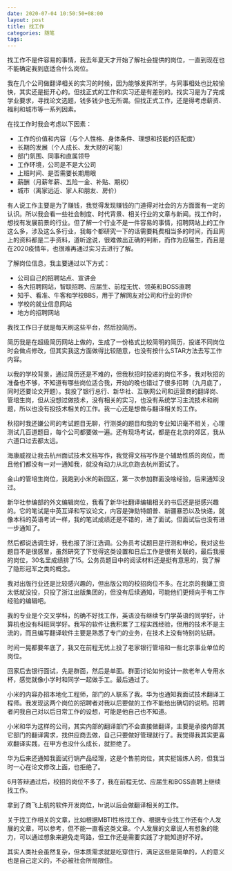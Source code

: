 ```yaml
---
date: 2020-07-04 10:50:50+08:00
layout: post
title: 找工作
categories: 随笔
tags: 
---
```


找工作不是件容易的事情，我去年夏天才开始了解社会提供的岗位，一直到现在也不能确定我到底适合什么岗位。

我在几个公司做翻译相关的实习的时候，因为能够发挥所学，与同事相处也比较愉快，其实还是挺开心的。但找正式的工作和实习还是有差别的。找实习是为了完成学业要求，寻找论文选题，钱多钱少也无所谓。但找正式工作，还是得考虑薪资、福利和城市等一系列因素。

在找工作时我会考虑以下因素：

* 工作的价值和内容（与个人性格、身体条件、理想和技能的匹配度）
* 长期的发展（个人成长、发大财的可能）
* 部门氛围、同事和直属领导
* 工作环境，公司是不是大公司
* 上班时间、是否需要长期用眼
* 薪酬（月薪年薪、五险一金、补贴、期权）
* 城市（离家远近、家人和朋友、房价）

有人说工作主要是为了赚钱，我觉得发现赚钱的门道得对社会的方方面面有一定的认识。所以我会看一些社会制度、时代背景、相关行业的文章与新闻。找工作时，想找有发展前景的行业。但了解一个行业不是一件容易的事情，招聘网站上的工作这么多，涉及这么多行业，我每个都研究一下的话需要耗费相当多的时间，而且网上的资料都是二手资料，道听途说，很难做出正确的判断，而作为应届生，而且是在2020疫情年，也很难再通过实习去进行了解。

了解岗位信息，我主要通过以下方式：

* 公司自己的招聘站点、宣讲会
* 各大招聘网站，智联招聘、应届生、前程无忧、领英和BOSS直聘
* 知乎、看准、牛客和学校BBS，用于了解网友对公司和行业的评价
* 学校的就业信息网站
* 地方的招聘网站

我找工作日子就是每天刷这些平台，然后投简历。

简历我是在超级简历网站上做的，生成了一份格式比较简明的简历，投递不同岗位时会做点修改，但其实我这方面做得比较随意，也没有按什么STAR方法去写工作内容。

以我的学校背景，通过简历还是不难的，但我秋招时投递的岗位不多，我对秋招的准备也不够，不知道有哪些岗位适合我，开始的晚也错过了很多招聘（九月底了，同时还要论文开题）。我投了银行总行、新华社、互联网公司和运营商的翻译岗、管培生岗，但从没想过做技术，没有相关的实习，也没有系统学习主流技术和刷题，所以也没有投技术相关的工作。我一心还是想做与翻译相关的工作。

秋招时我还嫌公司的考试题目无聊，行测类的题目和我的专业知识毫不相关，心理测试几百道题目，每个公司都要做一遍。还有现场考试，都是在北京的郊区，我从六道口过去都太远。

海康威视让我去杭州面试技术文档写作，我觉得文档写作是个辅助性质的岗位，而且他们都没有一对一通知我，就没有动力从北京跑去杭州面试了。

金山的管培生岗位，我跑到小米的新园区，第一次参加群面没啥经验，后来通知没过。

新华社参编部的外文编辑岗位，我看了新华社翻译编辑相关的书后还是挺感兴趣的。它的笔试是中英互译和写议论文，内容是弹劾特朗普、新疆暴恐以及快递，就像本科的英语考试一样，我的笔试成绩还是不错的，进了面试。但面试后也没有进一步通知了。

然后都说选调生好，我也报了浙江选调。公务员考试题目是行测和申论，我对这些题目不是很感冒，虽然研究了下觉得这类设置和日后工作是很有关联的，最后我报的岗位，30名里成绩排了15。公务员题目中的阅读材料还是挺有意思的，我了解了隐形冠军之类的概念。

我对出版行业还是比较感兴趣的，但出版公司的校招岗位不多。在北京的我嫌工资太低就没投，只投了浙江出版集团的，但没有后续通知，可能他们更倾向于有工作经验的编辑吧。

我的专业是个交叉学科，的确不好找工作，英语没有继续专门学英语的同学好，计算机也没有科班同学好。我写的软件让我积累了工程实践经验，但用的技术不是主流的，而且编写翻译软件主要是熟悉了专门的业务，在技术上没有特别的钻研。

时间一晃都要年底了，我又在前程无忧上投了老家银行管培和一些北京事业单位的岗位。

回家后去银行面试，先是群面，然后是单面。群面讨论如何设计一款老年人专用水杯，感觉就像小学时和同学一起做手工。最后通过了。

小米的内容办招本地化工程师，部门的人联系了我。华为也通知我面试技术翻译工程师。我发现这两个岗位的招聘者对我以后要做的工作不能给出确切的说明。招聘者问我自己对以后日常工作的设想，可能是他自己也不知道。

小米和华为这样的公司，其实内部的翻译部门不会直接做翻译，主要是承接内部其它部门的翻译需求，找供应商去做，自己只要做好管理就行了。我觉得我其实更喜欢翻译实践，在甲方也没什么成长，就拒绝了。

华为后来还通知我面试行销产品经理，这是个售前岗位，其实挺锻炼人的，但我当时一心在论文修改上面，也拒绝了。

6月答辩通过后，校招的岗位不多了，我在前程无忧、应届生和BOSS直聘上继续找工作。

拿到了商飞上航的软件开发岗位，hr说以后会做翻译相关的工作。

关于找工作相关的文章，比如根据MBTI性格找工作、根据专业找工作还有个人发展的文章，可以参考，但不能一直看这类文章。个人发展的文章说人有想象的能力，可以通过想象来避免走弯路，但工作还是需要实践了才能知道好不好。

其实人类社会虽然复杂，但本质需求就是吃穿住行，满足这些是简单的，人的意义也是自己定义的，不必被社会所局限住。



















